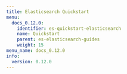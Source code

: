 ```yaml
---
title: Elasticsearch Quickstart
menu:
  docs_0.12.0:
    identifier: es-quickstart-elasticsearch
    name: Quickstart
    parent: es-elasticsearch-guides
    weight: 15
menu_name: docs_0.12.0
info:
  version: 0.12.0
---
```


